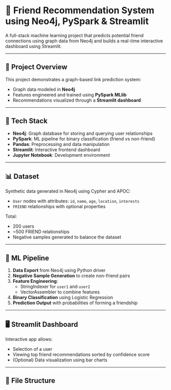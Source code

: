 # 🤝 Friend Recommendation System using Neo4j, PySpark & Streamlit

A full-stack machine learning project that predicts potential friend connections using graph data from Neo4j and builds a real-time interactive dashboard using Streamlit.

---

## 📌 Project Overview

This project demonstrates a graph-based link prediction system:
- Graph data modeled in **Neo4j**
- Features engineered and trained using **PySpark MLlib**
- Recommendations visualized through a **Streamlit dashboard**

---

## 🚀 Tech Stack

- **Neo4j**: Graph database for storing and querying user relationships
- **PySpark**: ML pipeline for binary classification (friend vs non-friend)
- **Pandas**: Preprocessing and data manipulation
- **Streamlit**: Interactive frontend dashboard
- **Jupyter Notebook**: Development environment

---

## 📊 Dataset

Synthetic data generated in Neo4j using Cypher and APOC:
- `User` nodes with attributes: `id`, `name`, `age`, `location`, `interests`
- `FRIEND` relationships with optional properties

Total:
- 200 users
- ~500 FRIEND relationships
- Negative samples generated to balance the dataset

---

## 🧠 ML Pipeline

1. **Data Export** from Neo4j using Python driver
2. **Negative Sample Generation** to create non-friend pairs
3. **Feature Engineering**:
   - StringIndexer for `user1` and `user2`
   - VectorAssembler to combine features
4. **Binary Classification** using Logistic Regression
5. **Prediction Output** with probabilities of forming a friendship

---

## 🖥️ Streamlit Dashboard

Interactive app allows:
- Selection of a user
- Viewing top friend recommendations sorted by confidence score
- (Optional) Data visualization using bar charts

---

## 📁 File Structure

